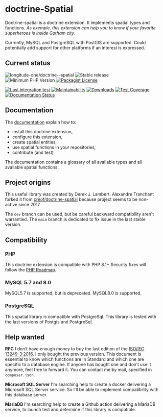 # doctrine-Spatial
Doctrine-spatial is a doctrine extension. It implements spatial types and functions. 
*As exemple, this extension can help you to know if your favorite superheroes is inside Gotham city.*

Currently, MySQL and PostgreSQL with PostGIS are supported. 
Could potentially add support for other platforms if an interest is expressed.

## Current status
![longitude-one/doctrine--spatial](https://img.shields.io/badge/longitude--one-doctrine--spatial-blue)
![Stable release](https://img.shields.io/github/v/release/longitude-one/doctrine-spatial)
![Minimum PHP Version](https://img.shields.io/packagist/php-v/longitude-one/wkt-parser.svg?maxAge=3600)
[![Packagist License](https://img.shields.io/packagist/l/longitude-one/doctrine-spatial)](https://github.com/longitude-one/doctrine-spatial/blob/main/LICENSE)

[![Last integration test](https://github.com/longitude-one/doctrine-spatial/actions/workflows/full.yaml/badge.svg)](https://github.com/longitude-one/doctrine-spatial/actions/workflows/full.yaml)
[![Maintainability](https://api.codeclimate.com/v1/badges/92b245a85ab4fbaca5d2/maintainability)](https://codeclimate.com/github/longitude-one/doctrine-spatial/maintainability)
[![Downloads](https://img.shields.io/packagist/dm/longitude-one/doctrine-spatial.svg)](https://packagist.org/packages/longitude-one/doctrine-spatial)
[![Test Coverage](https://api.codeclimate.com/v1/badges/92b245a85ab4fbaca5d2/test_coverage)](https://codeclimate.com/github/longitude-one/doctrine-spatial/test_coverage)
[![Documentation Status](https://readthedocs.org/projects/lo-doctrine-spatial/badge/?version=latest)](https://lo-doctrine-spatial.readthedocs.io/en/latest/?badge=latest)

Documentation 
-------------

The [documentation](https://doctrine-spatial.readthedocs.io) explain how to:

* install this doctrine extension,
* configure this extension,
* create spatial entities,
* use spatial functions in your repositories,
* contribute (and test)

The documentation contains a glossary of all available types and all available spatial functions.

## Project origins
This useful library was created by Derek J. Lambert. 
Alexandre Tranchant forked it from [creof/doctrine-spatial](https://github.com/creof/doctrine-spatial)
because project seems to be non-active since 2017.

The `dev` branch can be used, but be careful backward compatibility aren't warrantied.
The `main` branch is dedicated to fix issue in the last stable version.

Compatibility
-------------
### PHP
This doctrine extension is compatible with PHP 8.1+
Security fixes will follow the [PHP Roadmap](https://www.php.net/supported-versions.php).

### MySQL 5.7 and 8.0
MySQL5.7 is supported, but is deprecated.
MySQL8.0 is supported.

### PostgreSQL
This spatial library is compatible with PostgreSql. 
This library is tested with the last versions of Postgis and PostgreSql.

## Help wanted

**RFC**
I don't have enough money to buy the last edition of the [ISO/IEC 13249-3:2016](https://www.iso.org/standard/60343.html).
I only bought the previous version. This document is essential to know which functions are in Standard and which one
are specific to a database engine. If anyone has bought one and don't use it anymore, feel free to forward it. You can
contact me by mail, specified in `composer.json`.

**Microsoft SQL Server**
I'm searching help to create a docker delivering a Microsoft SQL Server service. So I'll be able to implement
compatibility with this database server.

**MariaDB**
I'm searching help to create a Github action delivering a MariaDB service, to launch test and determine if
this library is compatible.

